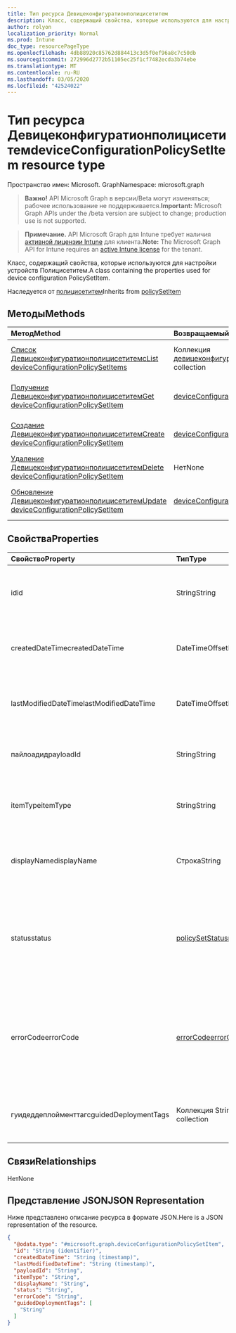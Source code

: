 ```yaml
---
title: Тип ресурса Девицеконфигуратионполицисетитем
description: Класс, содержащий свойства, которые используются для настройки устройств Полицисетитем.
author: rolyon
localization_priority: Normal
ms.prod: Intune
doc_type: resourcePageType
ms.openlocfilehash: 4db88920c85762d884413c3d5f0ef96a8c7c50db
ms.sourcegitcommit: 272996d2772b51105ec25f1cf7482ecda3b74ebe
ms.translationtype: MT
ms.contentlocale: ru-RU
ms.lasthandoff: 03/05/2020
ms.locfileid: "42524022"
---
```

# <a name="deviceconfigurationpolicysetitem-resource-type"></a><span data-ttu-id="f0be3-103">Тип ресурса Девицеконфигуратионполицисетитем</span><span class="sxs-lookup"><span data-stu-id="f0be3-103">deviceConfigurationPolicySetItem resource type</span></span>

<span data-ttu-id="f0be3-104">Пространство имен: Microsoft. Graph</span><span class="sxs-lookup"><span data-stu-id="f0be3-104">Namespace: microsoft.graph</span></span>

> <span data-ttu-id="f0be3-105">**Важно!** API Microsoft Graph в версии/Beta могут изменяться; рабочее использование не поддерживается.</span><span class="sxs-lookup"><span data-stu-id="f0be3-105">**Important:** Microsoft Graph APIs under the /beta version are subject to change; production use is not supported.</span></span>

> <span data-ttu-id="f0be3-106">**Примечание.** API Microsoft Graph для Intune требует наличия [активной лицензии Intune](https://go.microsoft.com/fwlink/?linkid=839381) для клиента.</span><span class="sxs-lookup"><span data-stu-id="f0be3-106">**Note:** The Microsoft Graph API for Intune requires an [active Intune license](https://go.microsoft.com/fwlink/?linkid=839381) for the tenant.</span></span>

<span data-ttu-id="f0be3-107">Класс, содержащий свойства, которые используются для настройки устройств Полицисетитем.</span><span class="sxs-lookup"><span data-stu-id="f0be3-107">A class containing the properties used for device configuration PolicySetItem.</span></span>


<span data-ttu-id="f0be3-108">Наследуется от [полицисетитем](../resources/intune-policyset-policysetitem.md)</span><span class="sxs-lookup"><span data-stu-id="f0be3-108">Inherits from [policySetItem](../resources/intune-policyset-policysetitem.md)</span></span>

## <a name="methods"></a><span data-ttu-id="f0be3-109">Методы</span><span class="sxs-lookup"><span data-stu-id="f0be3-109">Methods</span></span>
|<span data-ttu-id="f0be3-110">Метод</span><span class="sxs-lookup"><span data-stu-id="f0be3-110">Method</span></span>|<span data-ttu-id="f0be3-111">Возвращаемый тип</span><span class="sxs-lookup"><span data-stu-id="f0be3-111">Return Type</span></span>|<span data-ttu-id="f0be3-112">Описание</span><span class="sxs-lookup"><span data-stu-id="f0be3-112">Description</span></span>|
|:---|:---|:---|
|[<span data-ttu-id="f0be3-113">Список Девицеконфигуратионполицисетитемс</span><span class="sxs-lookup"><span data-stu-id="f0be3-113">List deviceConfigurationPolicySetItems</span></span>](../api/intune-policyset-deviceconfigurationpolicysetitem-list.md)|<span data-ttu-id="f0be3-114">Коллекция [девицеконфигуратионполицисетитем](../resources/intune-policyset-deviceconfigurationpolicysetitem.md)</span><span class="sxs-lookup"><span data-stu-id="f0be3-114">[deviceConfigurationPolicySetItem](../resources/intune-policyset-deviceconfigurationpolicysetitem.md) collection</span></span>|<span data-ttu-id="f0be3-115">Список свойств и связей объектов [девицеконфигуратионполицисетитем](../resources/intune-policyset-deviceconfigurationpolicysetitem.md) .</span><span class="sxs-lookup"><span data-stu-id="f0be3-115">List properties and relationships of the [deviceConfigurationPolicySetItem](../resources/intune-policyset-deviceconfigurationpolicysetitem.md) objects.</span></span>|
|[<span data-ttu-id="f0be3-116">Получение Девицеконфигуратионполицисетитем</span><span class="sxs-lookup"><span data-stu-id="f0be3-116">Get deviceConfigurationPolicySetItem</span></span>](../api/intune-policyset-deviceconfigurationpolicysetitem-get.md)|[<span data-ttu-id="f0be3-117">deviceConfigurationPolicySetItem</span><span class="sxs-lookup"><span data-stu-id="f0be3-117">deviceConfigurationPolicySetItem</span></span>](../resources/intune-policyset-deviceconfigurationpolicysetitem.md)|<span data-ttu-id="f0be3-118">Чтение свойств и связей объекта [девицеконфигуратионполицисетитем](../resources/intune-policyset-deviceconfigurationpolicysetitem.md) .</span><span class="sxs-lookup"><span data-stu-id="f0be3-118">Read properties and relationships of the [deviceConfigurationPolicySetItem](../resources/intune-policyset-deviceconfigurationpolicysetitem.md) object.</span></span>|
|[<span data-ttu-id="f0be3-119">Создание Девицеконфигуратионполицисетитем</span><span class="sxs-lookup"><span data-stu-id="f0be3-119">Create deviceConfigurationPolicySetItem</span></span>](../api/intune-policyset-deviceconfigurationpolicysetitem-create.md)|[<span data-ttu-id="f0be3-120">deviceConfigurationPolicySetItem</span><span class="sxs-lookup"><span data-stu-id="f0be3-120">deviceConfigurationPolicySetItem</span></span>](../resources/intune-policyset-deviceconfigurationpolicysetitem.md)|<span data-ttu-id="f0be3-121">Создание нового объекта [девицеконфигуратионполицисетитем](../resources/intune-policyset-deviceconfigurationpolicysetitem.md) .</span><span class="sxs-lookup"><span data-stu-id="f0be3-121">Create a new [deviceConfigurationPolicySetItem](../resources/intune-policyset-deviceconfigurationpolicysetitem.md) object.</span></span>|
|[<span data-ttu-id="f0be3-122">Удаление Девицеконфигуратионполицисетитем</span><span class="sxs-lookup"><span data-stu-id="f0be3-122">Delete deviceConfigurationPolicySetItem</span></span>](../api/intune-policyset-deviceconfigurationpolicysetitem-delete.md)|<span data-ttu-id="f0be3-123">Нет</span><span class="sxs-lookup"><span data-stu-id="f0be3-123">None</span></span>|<span data-ttu-id="f0be3-124">Удаляет объект [девицеконфигуратионполицисетитем](../resources/intune-policyset-deviceconfigurationpolicysetitem.md).</span><span class="sxs-lookup"><span data-stu-id="f0be3-124">Deletes a [deviceConfigurationPolicySetItem](../resources/intune-policyset-deviceconfigurationpolicysetitem.md).</span></span>|
|[<span data-ttu-id="f0be3-125">Обновление Девицеконфигуратионполицисетитем</span><span class="sxs-lookup"><span data-stu-id="f0be3-125">Update deviceConfigurationPolicySetItem</span></span>](../api/intune-policyset-deviceconfigurationpolicysetitem-update.md)|[<span data-ttu-id="f0be3-126">deviceConfigurationPolicySetItem</span><span class="sxs-lookup"><span data-stu-id="f0be3-126">deviceConfigurationPolicySetItem</span></span>](../resources/intune-policyset-deviceconfigurationpolicysetitem.md)|<span data-ttu-id="f0be3-127">Обновление свойств объекта [девицеконфигуратионполицисетитем](../resources/intune-policyset-deviceconfigurationpolicysetitem.md) .</span><span class="sxs-lookup"><span data-stu-id="f0be3-127">Update the properties of a [deviceConfigurationPolicySetItem](../resources/intune-policyset-deviceconfigurationpolicysetitem.md) object.</span></span>|

## <a name="properties"></a><span data-ttu-id="f0be3-128">Свойства</span><span class="sxs-lookup"><span data-stu-id="f0be3-128">Properties</span></span>
|<span data-ttu-id="f0be3-129">Свойство</span><span class="sxs-lookup"><span data-stu-id="f0be3-129">Property</span></span>|<span data-ttu-id="f0be3-130">Тип</span><span class="sxs-lookup"><span data-stu-id="f0be3-130">Type</span></span>|<span data-ttu-id="f0be3-131">Описание</span><span class="sxs-lookup"><span data-stu-id="f0be3-131">Description</span></span>|
|:---|:---|:---|
|<span data-ttu-id="f0be3-132">id</span><span class="sxs-lookup"><span data-stu-id="f0be3-132">id</span></span>|<span data-ttu-id="f0be3-133">String</span><span class="sxs-lookup"><span data-stu-id="f0be3-133">String</span></span>|<span data-ttu-id="f0be3-134">Ключ Мобилеаппполицисетитем.</span><span class="sxs-lookup"><span data-stu-id="f0be3-134">Key of the MobileAppPolicySetItem.</span></span> <span data-ttu-id="f0be3-135">Наследуется от [полицисетитем](../resources/intune-policyset-policysetitem.md)</span><span class="sxs-lookup"><span data-stu-id="f0be3-135">Inherited from [policySetItem](../resources/intune-policyset-policysetitem.md)</span></span>|
|<span data-ttu-id="f0be3-136">createdDateTime</span><span class="sxs-lookup"><span data-stu-id="f0be3-136">createdDateTime</span></span>|<span data-ttu-id="f0be3-137">DateTimeOffset</span><span class="sxs-lookup"><span data-stu-id="f0be3-137">DateTimeOffset</span></span>|<span data-ttu-id="f0be3-138">Время создания Полицисетитем.</span><span class="sxs-lookup"><span data-stu-id="f0be3-138">Creation time of the PolicySetItem.</span></span> <span data-ttu-id="f0be3-139">Наследуется от [полицисетитем](../resources/intune-policyset-policysetitem.md)</span><span class="sxs-lookup"><span data-stu-id="f0be3-139">Inherited from [policySetItem](../resources/intune-policyset-policysetitem.md)</span></span>|
|<span data-ttu-id="f0be3-140">lastModifiedDateTime</span><span class="sxs-lookup"><span data-stu-id="f0be3-140">lastModifiedDateTime</span></span>|<span data-ttu-id="f0be3-141">DateTimeOffset</span><span class="sxs-lookup"><span data-stu-id="f0be3-141">DateTimeOffset</span></span>|<span data-ttu-id="f0be3-142">Время последнего изменения Полицисетитем.</span><span class="sxs-lookup"><span data-stu-id="f0be3-142">Last modified time of the PolicySetItem.</span></span> <span data-ttu-id="f0be3-143">Наследуется от [полицисетитем](../resources/intune-policyset-policysetitem.md)</span><span class="sxs-lookup"><span data-stu-id="f0be3-143">Inherited from [policySetItem](../resources/intune-policyset-policysetitem.md)</span></span>|
|<span data-ttu-id="f0be3-144">пайлоадид</span><span class="sxs-lookup"><span data-stu-id="f0be3-144">payloadId</span></span>|<span data-ttu-id="f0be3-145">String</span><span class="sxs-lookup"><span data-stu-id="f0be3-145">String</span></span>|<span data-ttu-id="f0be3-146">Пайлоадид Полицисетитем.</span><span class="sxs-lookup"><span data-stu-id="f0be3-146">PayloadId of the PolicySetItem.</span></span> <span data-ttu-id="f0be3-147">Наследуется от [полицисетитем](../resources/intune-policyset-policysetitem.md)</span><span class="sxs-lookup"><span data-stu-id="f0be3-147">Inherited from [policySetItem](../resources/intune-policyset-policysetitem.md)</span></span>|
|<span data-ttu-id="f0be3-148">itemType</span><span class="sxs-lookup"><span data-stu-id="f0be3-148">itemType</span></span>|<span data-ttu-id="f0be3-149">String</span><span class="sxs-lookup"><span data-stu-id="f0be3-149">String</span></span>|<span data-ttu-id="f0be3-150">Полицисеттипе Полицисетитем.</span><span class="sxs-lookup"><span data-stu-id="f0be3-150">policySetType of the PolicySetItem.</span></span> <span data-ttu-id="f0be3-151">Наследуется от [полицисетитем](../resources/intune-policyset-policysetitem.md)</span><span class="sxs-lookup"><span data-stu-id="f0be3-151">Inherited from [policySetItem](../resources/intune-policyset-policysetitem.md)</span></span>|
|<span data-ttu-id="f0be3-152">displayName</span><span class="sxs-lookup"><span data-stu-id="f0be3-152">displayName</span></span>|<span data-ttu-id="f0be3-153">Строка</span><span class="sxs-lookup"><span data-stu-id="f0be3-153">String</span></span>|<span data-ttu-id="f0be3-154">DisplayName объекта Полицисетитем.</span><span class="sxs-lookup"><span data-stu-id="f0be3-154">DisplayName of the PolicySetItem.</span></span> <span data-ttu-id="f0be3-155">Наследуется от [полицисетитем](../resources/intune-policyset-policysetitem.md)</span><span class="sxs-lookup"><span data-stu-id="f0be3-155">Inherited from [policySetItem](../resources/intune-policyset-policysetitem.md)</span></span>|
|<span data-ttu-id="f0be3-156">status</span><span class="sxs-lookup"><span data-stu-id="f0be3-156">status</span></span>|[<span data-ttu-id="f0be3-157">policySetStatus</span><span class="sxs-lookup"><span data-stu-id="f0be3-157">policySetStatus</span></span>](../resources/intune-policyset-policysetstatus.md)|<span data-ttu-id="f0be3-158">Состояние Полицисетитем.</span><span class="sxs-lookup"><span data-stu-id="f0be3-158">Status of the PolicySetItem.</span></span> <span data-ttu-id="f0be3-159">Наследуется от [полицисетитем](../resources/intune-policyset-policysetitem.md).</span><span class="sxs-lookup"><span data-stu-id="f0be3-159">Inherited from [policySetItem](../resources/intune-policyset-policysetitem.md).</span></span> <span data-ttu-id="f0be3-160">Возможные значения: `unknown`, `validating`, `partialSuccess`, `success`, `error`, `notAssigned`.</span><span class="sxs-lookup"><span data-stu-id="f0be3-160">Possible values are: `unknown`, `validating`, `partialSuccess`, `success`, `error`, `notAssigned`.</span></span>|
|<span data-ttu-id="f0be3-161">errorCode</span><span class="sxs-lookup"><span data-stu-id="f0be3-161">errorCode</span></span>|[<span data-ttu-id="f0be3-162">errorCode</span><span class="sxs-lookup"><span data-stu-id="f0be3-162">errorCode</span></span>](../resources/intune-policyset-errorcode.md)|<span data-ttu-id="f0be3-163">Код ошибки (при возникновении ошибки).</span><span class="sxs-lookup"><span data-stu-id="f0be3-163">Error code if any occured.</span></span> <span data-ttu-id="f0be3-164">Наследуется от [полицисетитем](../resources/intune-policyset-policysetitem.md).</span><span class="sxs-lookup"><span data-stu-id="f0be3-164">Inherited from [policySetItem](../resources/intune-policyset-policysetitem.md).</span></span> <span data-ttu-id="f0be3-165">Возможные значения: `noError`, `unauthorized`, `notFound`, `deleted`.</span><span class="sxs-lookup"><span data-stu-id="f0be3-165">Possible values are: `noError`, `unauthorized`, `notFound`, `deleted`.</span></span>|
|<span data-ttu-id="f0be3-166">гуидеддеплойменттагс</span><span class="sxs-lookup"><span data-stu-id="f0be3-166">guidedDeploymentTags</span></span>|<span data-ttu-id="f0be3-167">Коллекция String</span><span class="sxs-lookup"><span data-stu-id="f0be3-167">String collection</span></span>|<span data-ttu-id="f0be3-168">Теги управляемого развертывания, унаследованные от [полицисетитем](../resources/intune-policyset-policysetitem.md)</span><span class="sxs-lookup"><span data-stu-id="f0be3-168">Tags of the guided deployment Inherited from [policySetItem](../resources/intune-policyset-policysetitem.md)</span></span>|

## <a name="relationships"></a><span data-ttu-id="f0be3-169">Связи</span><span class="sxs-lookup"><span data-stu-id="f0be3-169">Relationships</span></span>
<span data-ttu-id="f0be3-170">Нет</span><span class="sxs-lookup"><span data-stu-id="f0be3-170">None</span></span>

## <a name="json-representation"></a><span data-ttu-id="f0be3-171">Представление JSON</span><span class="sxs-lookup"><span data-stu-id="f0be3-171">JSON Representation</span></span>
<span data-ttu-id="f0be3-172">Ниже представлено описание ресурса в формате JSON.</span><span class="sxs-lookup"><span data-stu-id="f0be3-172">Here is a JSON representation of the resource.</span></span>
<!-- {
  "blockType": "resource",
  "keyProperty": "id",
  "@odata.type": "microsoft.graph.deviceConfigurationPolicySetItem"
}
-->
``` json
{
  "@odata.type": "#microsoft.graph.deviceConfigurationPolicySetItem",
  "id": "String (identifier)",
  "createdDateTime": "String (timestamp)",
  "lastModifiedDateTime": "String (timestamp)",
  "payloadId": "String",
  "itemType": "String",
  "displayName": "String",
  "status": "String",
  "errorCode": "String",
  "guidedDeploymentTags": [
    "String"
  ]
}
```



